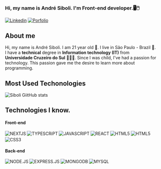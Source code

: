 ### Hi, my name is André Siboli. I'm Front-end developer.🖥️🖱️

[![Linkedin](https://img.shields.io/badge/LinkedIn-0077B5?style=for-the-badge&logo=linkedin&logoColor=white)](https://andresiboli.github.io/portfolio/) 
[![Porfolio](https://img.shields.io/badge/PORTFOLIO-000000?style=for-the-badge&logo=About.me&logoColor=white)](https://andresiboli.github.io/portfolio/)

## About me

Hi, my name is André Siboli. I am 21 year old 📅. I live in São Paulo - Brazil 📍. I have a **technical** degree in **Information technology (IT)** from **Universidade Cruzeiro do Sul** 👨🏻‍🎓. Since I was child, I've had a passion for technology. This passion gave me the desire to learn more about programming.

## Most Used Techonologies

![Siboli GiitHub stats](https://github-readme-stats.vercel.app/api/top-langs/?username=AndreSiboli&layout=donut&theme=dracula)


## Technologies I know.

#### Front-end

<div style="display: flex; flex-wrap: wrap; gap: 0.25em;">

<img align="center" src="https://img.shields.io/badge/Next-black?style=for-the-badge&logo=next.js&logoColor=white" alt='NEXTJS'/>
<img align="center" src="https://img.shields.io/badge/TypeScript-007ACC?style=for-the-badge&logo=typescript&logoColor=white" alt='TYPESCRiPT'/>
<img align="center" src="https://img.shields.io/badge/JavaScript-F7DF1E?style=for-the-badge&logo=javascript&logoColor=black" alt='JAVASCRIPT'/>
<img align="center" src="https://img.shields.io/badge/React-20232A?style=for-the-badge&logo=react&logoColor=61DAFB" alt='REACT'/>
<img align="center" src="https://img.shields.io/badge/Sass-CC6699?style=for-the-badge&logo=sass&logoColor=white" alt='HTML5'/>
<img align="center" src="https://img.shields.io/badge/HTML5-E34F26?style=for-the-badge&logo=html5&logoColor=white" alt='HTML5'/> <img align="center" src="https://img.shields.io/badge/CSS3-1572B6?style=for-the-badge&logo=css3&logoColor=white" alt='CSS3'/>
    
</div>

#### Back-end
<div style="display: flex; flex-wrap: wrap; gap: 0.25em;">
<img align="center" src="https://img.shields.io/badge/Node.js-43853D?style=for-the-badge&logo=node.js&logoColor=white" alt='NODE.JS'/>
<img align="center" src="https://img.shields.io/badge/Express.js-404D59?style=for-the-badge" alt='EXPRESS.JS'/>
<img align="center" src="https://img.shields.io/badge/MongoDB-4EA94B?style=for-the-badge&logo=mongodb&logoColor=white" alt='MONGODB'/>
<img align="center" src="https://img.shields.io/badge/MySQL-00000F?style=for-the-badge&logo=mysql&logoColor=white" alt='MYSQL'/>

</div>
